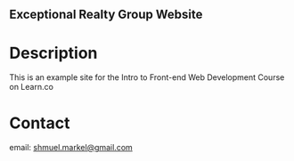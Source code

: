 Exceptional Realty Group Website
---

# Description

This is an example site for the Intro to Front-end Web Development Course on Learn.co

# Contact

email: shmuel.markel@gmail.com